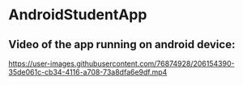 # AndroidStudentApp

Video of the app running on android device:
--

https://user-images.githubusercontent.com/76874928/206154390-35de061c-cb34-4116-a708-73a8dfa6e9df.mp4




